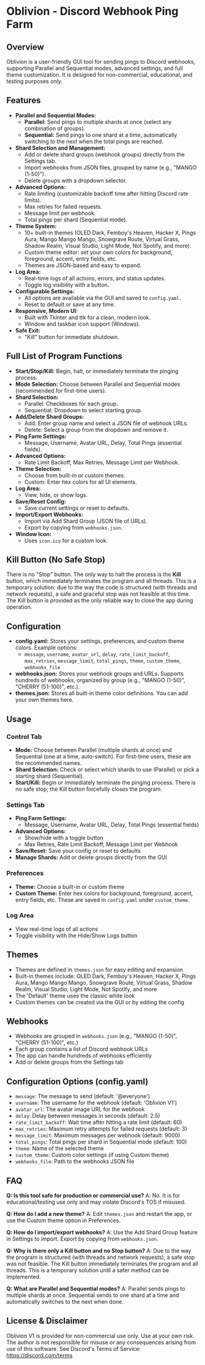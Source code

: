 # Oblivion - Discord Webhook Ping Farm

## Overview
Oblivion is a user-friendly GUI tool for sending pings to Discord webhooks, supporting Parallel and Sequential modes, advanced settings, and full theme customization. It is designed for non-commercial, educational, and testing purposes only.

## Features
- **Parallel and Sequential Modes:**
  - **Parallel:** Send pings to multiple shards at once (select any combination of groups).
  - **Sequential:** Send pings to one shard at a time, automatically switching to the next when the total pings are reached.
- **Shard Selection and Management:**
  - Add or delete shard groups (webhook groups) directly from the Settings tab.
  - Import webhooks from JSON files, grouped by name (e.g., "MANGO (1-50)").
  - Delete groups with a dropdown selector.
- **Advanced Options:**
  - Rate limiting (customizable backoff time after hitting Discord rate limits).
  - Max retries for failed requests.
  - Message limit per webhook.
  - Total pings per shard (Sequential mode).
- **Theme System:**
  - 10+ built-in themes (OLED Dark, Femboy's Heaven, Hacker X, Pings Aura, Mango Mango Mango, Snowgrave Route, Virtual Grass, Shadow Realm, Visual Studio, Light Mode, Not Spotify, and more).
  - Custom theme editor: set your own colors for background, foreground, accent, entry fields, etc.
  - Themes are JSON-based and easy to expand.
- **Log Area:**
  - Real-time logs of all actions, errors, and status updates.
  - Toggle log visibility with a button.
- **Configurable Settings:**
  - All options are available via the GUI and saved to `config.yaml`.
  - Reset to default or save at any time.
- **Responsive, Modern UI:**
  - Built with Tkinter and ttk for a clean, modern look.
  - Window and taskbar icon support (Windows).
- **Safe Exit:**
  - "Kill" button for immediate shutdown.

## Full List of Program Functions
- **Start/Stop/Kill:** Begin, halt, or immediately terminate the pinging process.
- **Mode Selection:** Choose between Parallel and Sequential modes (recommended for first-time users).
- **Shard Selection:**
  - Parallel: Checkboxes for each group.
  - Sequential: Dropdown to select starting group.
- **Add/Delete Shard Groups:**
  - Add: Enter group name and select a JSON file of webhook URLs.
  - Delete: Select a group from the dropdown and remove it.
- **Ping Farm Settings:**
  - Message, Username, Avatar URL, Delay, Total Pings (essential fields).
- **Advanced Options:**
  - Rate Limit Backoff, Max Retries, Message Limit per Webhook.
- **Theme Selection:**
  - Choose from built-in or custom themes.
  - Custom: Enter hex colors for all UI elements.
- **Log Area:**
  - View, hide, or show logs.
- **Save/Reset Config:**
  - Save current settings or reset to defaults.
- **Import/Export Webhooks:**
  - Import via Add Shard Group (JSON file of URLs).
  - Export by copying from `webhooks.json`.
- **Window Icon:**
  - Uses `icon.ico` for a custom look.

## Kill Button (No Safe Stop)
There is no "Stop" button. The only way to halt the process is the **Kill** button, which immediately terminates the program and all threads. This is a temporary solution: due to the way the code is structured (with threads and network requests), a safe and graceful stop was not feasible at this time. The Kill button is provided as the only reliable way to close the app during operation.

## Configuration
- **config.yaml:** Stores your settings, preferences, and custom theme colors. Example options:
  - `message`, `username`, `avatar_url`, `delay`, `rate_limit_backoff`, `max_retries`, `message_limit`, `total_pings`, `theme`, `custom_theme`, `webhooks_file`
- **webhooks.json:** Stores your webhook groups and URLs. Supports hundreds of webhooks, organized by group (e.g., "MANGO (1-50)", "CHERRY (51-100)", etc.).
- **themes.json:** Stores all built-in theme color definitions. You can add your own themes here.

## Usage
### Control Tab
- **Mode:** Choose between Parallel (multiple shards at once) and Sequential (one at a time, auto-switch). For first-time users, these are the recommended names.
- **Shard Selection:** Check or select which shards to use (Parallel) or pick a starting shard (Sequential).
- **Start/Kill:** Begin or immediately terminate the pinging process. There is no safe stop; the Kill button forcefully closes the program.

### Settings Tab
- **Ping Farm Settings:**
  - Message, Username, Avatar URL, Delay, Total Pings (essential fields)
- **Advanced Options:**
  - Show/hide with a toggle button
  - Max Retries, Rate Limit Backoff, Message Limit per Webhook
- **Save/Reset:** Save your config or reset to defaults
- **Manage Shards:** Add or delete groups directly from the GUI

### Preferences
- **Theme:** Choose a built-in or custom theme
- **Custom Theme:** Enter hex colors for background, foreground, accent, entry fields, etc. These are saved in `config.yaml` under `custom_theme`.

### Log Area
- View real-time logs of all actions
- Toggle visibility with the Hide/Show Logs button

## Themes
- Themes are defined in `themes.json` for easy editing and expansion
- Built-in themes include: OLED Dark, Femboy's Heaven, Hacker X, Pings Aura, Mango Mango Mango, Snowgrave Route, Virtual Grass, Shadow Realm, Visual Studio, Light Mode, Not Spotify, and more
- The 'Default' theme uses the classic white look
- Custom themes can be created via the GUI or by editing the config

## Webhooks
- Webhooks are grouped in `webhooks.json` (e.g., "MANGO (1-50)", "CHERRY (51-100)", etc.)
- Each group contains a list of Discord webhook URLs
- The app can handle hundreds of webhooks efficiently
- Add or delete groups from the Settings tab

## Configuration Options (config.yaml)
- `message`: The message to send (default: '@everyone')
- `username`: The username for the webhook (default: 'Oblivion V1')
- `avatar_url`: The avatar image URL for the webhook
- `delay`: Delay between messages in seconds (default: 2.5)
- `rate_limit_backoff`: Wait time after hitting a rate limit (default: 60)
- `max_retries`: Maximum retry attempts for failed requests (default: 3)
- `message_limit`: Maximum messages per webhook (default: 9000)
- `total_pings`: Total pings per shard in Sequential mode (default: 100)
- `theme`: Name of the selected theme
- `custom_theme`: Custom color settings (if using Custom theme)
- `webhooks_file`: Path to the webhooks JSON file

## FAQ
**Q: Is this tool safe for production or commercial use?**
A: No. It is for educational/testing use only and may violate Discord's TOS if misused.

**Q: How do I add a new theme?**
A: Edit `themes.json` and restart the app, or use the Custom theme option in Preferences.

**Q: How do I import/export webhooks?**
A: Use the Add Shard Group feature in Settings to import. Export by copying from `webhooks.json`.

**Q: Why is there only a Kill button and no Stop button?**
A: Due to the way the program is structured (with threads and network requests), a safe stop was not feasible. The Kill button immediately terminates the program and all threads. This is a temporary solution until a safer method can be implemented.

**Q: What are Parallel and Sequential modes?**
A: Parallel sends pings to multiple shards at once. Sequential sends to one shard at a time and automatically switches to the next when done.

## License & Disclaimer
Oblivion V1 is provided for non-commercial use only. Use at your own risk. The author is not responsible for misuse or any consequences arising from use of this software. See Discord's Terms of Service: https://discord.com/terms 
